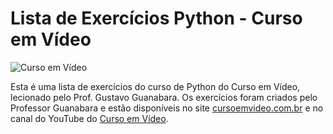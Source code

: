 # Lista de Exercícios Python - Curso em Vídeo

![Curso em Vídeo](https://www.cursoemvideo.com/wp-content/uploads/2019/08/cursoemvideo-logo.png)

Esta é uma lista de exercícios do curso de Python do Curso em Vídeo, lecionado pelo Prof. Gustavo Guanabara. Os exercícios foram criados pelo Professor Guanabara e estão disponíveis no site [cursoemvideo.com.br](https://www.cursoemvideo.com) e no canal do YouTube do [Curso em Vídeo](https://www.youtube.com/@CursoemVideo).